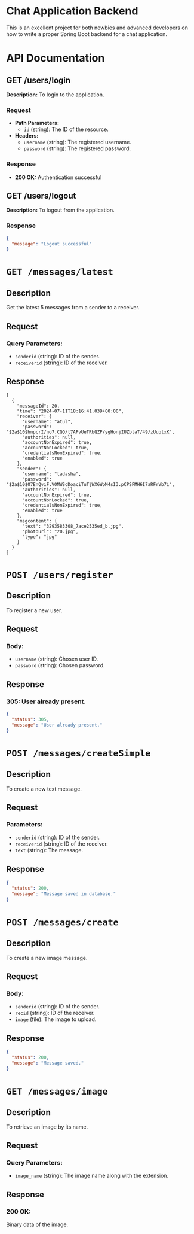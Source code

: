 # Chat Application Backend

This is an excellent project for both newbies and advanced developers on how to write a proper Spring Boot backend for a chat application.

# API Documentation

## GET /users/login

**Description:** To login to the application.

### Request

- **Path Parameters:**
  - `id` (string): The ID of the resource.
- **Headers:**
  - `username` (string): The registered username.
  - `password` (string): The registered password.

### Response

- **200 OK:** Authentication successful

## GET /users/logout

**Description:** To logout from the application.

### Response

```json
{
  "message": "Logout successful"
}

```

# `GET /messages/latest`

## Description
Get the latest 5 messages from a sender to a receiver.

## Request

### Query Parameters:

- `senderid` (string): ID of the sender.
- `receiverid` (string): ID of the receiver.

## Response

```
[
  {
    "messageId": 20,
    "time": "2024-07-11T18:16:41.039+00:00",
    "receiver": {
      "username": "atul",
      "password": "$2a$10$hnpcrI/no7.CQQ/l7APvUeTRbQZP/ygHonjIUZbtaT/49/zUuptxK",
      "authorities": null,
      "accountNonExpired": true,
      "accountNonLocked": true,
      "credentialsNonExpired": true,
      "enabled": true
    },
    "sender": {
      "username": "tadasha",
      "password": "$2a$10$O7EnQviF.VOMWScDoaciTuTjWX6WpM4sI3.pCPSFMH6I7aRFrVb7i",
      "authorities": null,
      "accountNonExpired": true,
      "accountNonLocked": true,
      "credentialsNonExpired": true,
      "enabled": true
    },
    "msgcontent": {
      "text": "3293583308_7ace2535ed_b.jpg",
      "photourl": "20.jpg",
      "type": "jpg"
    }
  }
]
```

# `POST /users/register`

## Description
To register a new user.

## Request

### Body:
- `username` (string): Chosen user ID.
- `password` (string): Chosen password.

## Response

### 305: User already present.
```json
{
  "status": 305,
  "message": "User already present."
}
```

# `POST /messages/createSimple`

## Description
To create a new text message.

## Request

### Parameters:
- `senderid` (string): ID of the sender.
- `receiverid` (string): ID of the receiver.
- `text` (string): The message.

## Response

```json
{
  "status": 200,
  "message": "Message saved in database."
}
```

# `POST /messages/create`

## Description
To create a new image message.

## Request

### Body:
- `senderid` (string): ID of the sender.
- `recid` (string): ID of the receiver.
- `image` (file): The image to upload.

## Response

```json
{
  "status": 200,
  "message": "Message saved."
}
```

# `GET /messages/image`

## Description
To retrieve an image by its name.

## Request

### Query Parameters:
- `image_name` (string): The image name along with the extension.

## Response

### 200 OK:
Binary data of the image.
